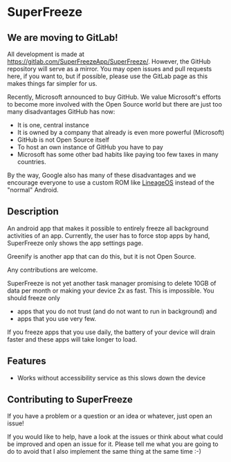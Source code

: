 SuperFreeze
===========

We are moving to GitLab!
------------------------

All development is made at https://gitlab.com/SuperFreezeApp/SuperFreeze/. 
However, the GitHub repository will serve as a mirror. You may open issues and pull requests here, if you want to, but if possible, please use the GitLab page as this makes things far simpler for us.

Recently, Microsoft announced to buy GitHub. We value Microsoft's efforts to become more involved with the Open Source world but there are just too many disadvantages GitHub has now:

* It is one, central instance
* It is owned by a company that already is even more powerful (Microsoft)
* GitHub is not Open Source itself
* To host an own instance of GitHub you have to pay
* Microsoft has some other bad habits like paying too few taxes in many countries.

By the way, Google also has many of these disadvantages and we encourage everyone to use a custom ROM like [LineageOS](https://lineageos.org/) instead of the "normal" Android.

Description
-----------

An android app that makes it possible to entirely freeze all background activities of an app.
Currently, the user has to force stop apps by hand, SuperFreeze only shows the app settings page.

Greenify is another app that can do this, but it is not Open Source.

Any contributions are welcome.

SuperFreeze is not yet another task manager promising to delete 10GB of data per month or making your device 2x as fast. This is impossible. You should freeze only
* apps that you do not trust (and do not want to run in background) and 
* apps that you use very few.

If you freeze apps that you use daily, the battery of your device will drain faster and these apps will take longer to load.

Features
--------

* Works without accessibility service as this slows down the device

Contributing to SuperFreeze
------------

If you have a problem or a question or an idea or whatever, just open an issue!

If you would like to help, have a look at the issues or think about what could be improved and open an issue for it. Please tell me what you are going to do to avoid that I also implement the same thing at the same time :-)
